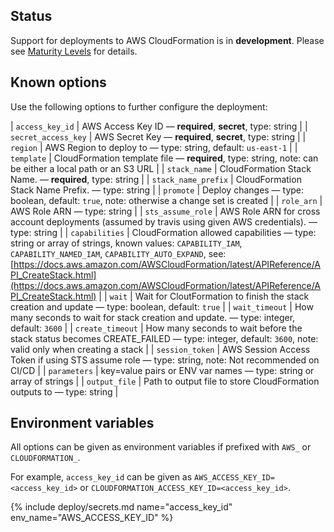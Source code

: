 ## Status

Support for deployments to AWS CloudFormation is in **development**. Please see [Maturity Levels](/user/deployment-v2#maturity-levels) for details.
## Known options

Use the following options to further configure the deployment:

| `access_key_id` | AWS Access Key ID &mdash; **required**, **secret**, type: string |
| `secret_access_key` | AWS Secret Key &mdash; **required**, **secret**, type: string |
| `region` | AWS Region to deploy to &mdash; type: string, default: `us-east-1` |
| `template` | CloudFormation template file &mdash; **required**, type: string, note: can be either a local path or an S3 URL |
| `stack_name` | CloudFormation Stack Name. &mdash; **required**, type: string |
| `stack_name_prefix` | CloudFormation Stack Name Prefix. &mdash; type: string |
| `promote` | Deploy changes &mdash; type: boolean, default: `true`, note: otherwise a change set is created |
| `role_arn` | AWS Role ARN &mdash; type: string |
| `sts_assume_role` | AWS Role ARN for cross account deployments (assumed by travis using given AWS credentials). &mdash; type: string |
| `capabilities` | CloudFormation allowed capabilities &mdash; type: string or array of strings, known values: `CAPABILITY_IAM`, `CAPABILITY_NAMED_IAM`, `CAPABILITY_AUTO_EXPAND`, see: [https://docs.aws.amazon.com/AWSCloudFormation/latest/APIReference/API_CreateStack.html](https://docs.aws.amazon.com/AWSCloudFormation/latest/APIReference/API_CreateStack.html) |
| `wait` | Wait for CloutFormation to finish the stack creation and update &mdash; type: boolean, default: `true` |
| `wait_timeout` | How many seconds to wait for stack creation and update. &mdash; type: integer, default: `3600` |
| `create_timeout` | How many seconds to wait before the stack status becomes CREATE_FAILED &mdash; type: integer, default: `3600`, note: valid only when creating a stack |
| `session_token` | AWS Session Access Token if using STS assume role &mdash; type: string, note: Not recommended on CI/CD |
| `parameters` | key=value pairs or ENV var names &mdash; type: string or array of strings |
| `output_file` | Path to output file to store CloudFormation outputs to &mdash; type: string |

## Environment variables

All options can be given as environment variables if prefixed with `AWS_` or `CLOUDFORMATION_`.

For example, `access_key_id` can be given as `AWS_ACCESS_KEY_ID=<access_key_id>` or `CLOUDFORMATION_ACCESS_KEY_ID=<access_key_id>`.

{% include deploy/secrets.md name="access_key_id" env_name="AWS_ACCESS_KEY_ID" %}